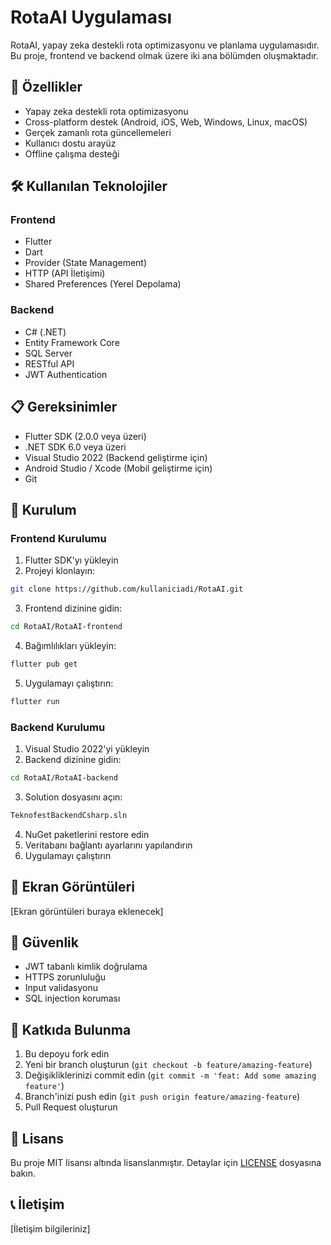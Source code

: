 # RotaAI Uygulaması

RotaAI, yapay zeka destekli rota optimizasyonu ve planlama uygulamasıdır. Bu proje, frontend ve backend olmak üzere iki ana bölümden oluşmaktadır.

## 🚀 Özellikler

- Yapay zeka destekli rota optimizasyonu
- Cross-platform destek (Android, iOS, Web, Windows, Linux, macOS)
- Gerçek zamanlı rota güncellemeleri
- Kullanıcı dostu arayüz
- Offline çalışma desteği

## 🛠️ Kullanılan Teknolojiler

### Frontend
- Flutter
- Dart
- Provider (State Management)
- HTTP (API İletişimi)
- Shared Preferences (Yerel Depolama)

### Backend
- C# (.NET)
- Entity Framework Core
- SQL Server
- RESTful API
- JWT Authentication

## 📋 Gereksinimler

- Flutter SDK (2.0.0 veya üzeri)
- .NET SDK 6.0 veya üzeri
- Visual Studio 2022 (Backend geliştirme için)
- Android Studio / Xcode (Mobil geliştirme için)
- Git

## 🔧 Kurulum

### Frontend Kurulumu

1. Flutter SDK'yı yükleyin
2. Projeyi klonlayın:
```bash
git clone https://github.com/kullaniciadi/RotaAI.git
```
3. Frontend dizinine gidin:
```bash
cd RotaAI/RotaAI-frontend
```
4. Bağımlılıkları yükleyin:
```bash
flutter pub get
```
5. Uygulamayı çalıştırın:
```bash
flutter run
```

### Backend Kurulumu

1. Visual Studio 2022'yi yükleyin
2. Backend dizinine gidin:
```bash
cd RotaAI/RotaAI-backend
```
3. Solution dosyasını açın:
```bash
TeknofestBackendCsharp.sln
```
4. NuGet paketlerini restore edin
5. Veritabanı bağlantı ayarlarını yapılandırın
6. Uygulamayı çalıştırın

## 📱 Ekran Görüntüleri

[Ekran görüntüleri buraya eklenecek]

## 🔐 Güvenlik

- JWT tabanlı kimlik doğrulama
- HTTPS zorunluluğu
- Input validasyonu
- SQL injection koruması

## 🤝 Katkıda Bulunma

1. Bu depoyu fork edin
2. Yeni bir branch oluşturun (`git checkout -b feature/amazing-feature`)
3. Değişikliklerinizi commit edin (`git commit -m 'feat: Add some amazing feature'`)
4. Branch'inizi push edin (`git push origin feature/amazing-feature`)
5. Pull Request oluşturun

## 📝 Lisans

Bu proje MIT lisansı altında lisanslanmıştır. Detaylar için [LICENSE](LICENSE) dosyasına bakın.

## 📞 İletişim

[İletişim bilgileriniz] 